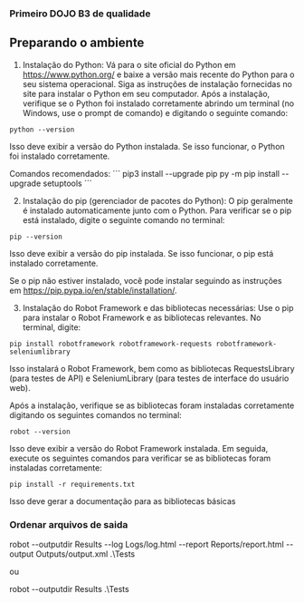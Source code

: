 ### Primeiro DOJO B3 de qualidade

## Preparando  o ambiente

1. Instalação do Python:
Vá para o site oficial do Python em https://www.python.org/ e baixe a versão mais recente do Python para o seu sistema operacional.
Siga as instruções de instalação fornecidas no site para instalar o Python em seu computador.
Após a instalação, verifique se o Python foi instalado corretamente abrindo um terminal (no Windows, use o prompt de comando) e digitando o seguinte comando:
```
python --version
```

Isso deve exibir a versão do Python instalada. Se isso funcionar, o Python foi instalado corretamente.

Comandos recomendados:
´´´
pip3 install --upgrade pip
py -m pip install --upgrade setuptools
´´´

2. Instalação do pip (gerenciador de pacotes do Python):
O pip geralmente é instalado automaticamente junto com o Python. Para verificar se o pip está instalado, digite o seguinte comando no terminal:

```
pip --version
```

Isso deve exibir a versão do pip instalada. Se isso funcionar, o pip está instalado corretamente.

Se o pip não estiver instalado, você pode instalar seguindo as instruções em https://pip.pypa.io/en/stable/installation/.

3. Instalação do Robot Framework e das bibliotecas necessárias:
Use o pip para instalar o Robot Framework e as bibliotecas relevantes. No terminal, digite:

```
pip install robotframework robotframework-requests robotframework-seleniumlibrary
```
Isso instalará o Robot Framework, bem como as bibliotecas RequestsLibrary (para testes de API) e SeleniumLibrary (para testes de interface do usuário web).

Após a instalação, verifique se as bibliotecas foram instaladas corretamente digitando os seguintes comandos no terminal:

```
robot --version
```
Isso deve exibir a versão do Robot Framework instalada. Em seguida, execute os seguintes comandos para verificar se as bibliotecas foram instaladas corretamente:

```
pip install -r requirements.txt
```
Isso deve gerar a documentação para as bibliotecas básicas

### Ordenar arquivos de saida
robot --outputdir Results --log Logs/log.html --report Reports/report.html --output Outputs/output.xml  .\Tests

ou

robot --outputdir Results   .\Tests


